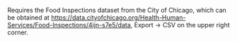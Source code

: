 Requires the Food Inspections dataset from the City of Chicago, which can be obtained at https://data.cityofchicago.org/Health-Human-Services/Food-Inspections/4ijn-s7e5/data, Export -> CSV on the upper right corner.
